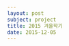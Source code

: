 ```yaml
---
layout: post
subject: project
title: 2015 겨울학기
date: 2015-12-05
---
```

<iframe width="560" height="315" src="" frameborder="0" allowfullscreen></iframe>